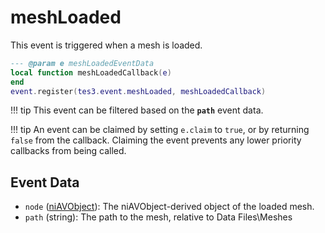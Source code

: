 # meshLoaded

This event is triggered when a mesh is loaded.

```lua
--- @param e meshLoadedEventData
local function meshLoadedCallback(e)
end
event.register(tes3.event.meshLoaded, meshLoadedCallback)
```

!!! tip
	This event can be filtered based on the **`path`** event data.

!!! tip
	An event can be claimed by setting `e.claim` to `true`, or by returning `false` from the callback. Claiming the event prevents any lower priority callbacks from being called.

## Event Data

* `node` ([niAVObject](../../types/niAVObject)): The niAVObject-derived object of the loaded mesh.
* `path` (string): The path to the mesh, relative to Data Files\Meshes

